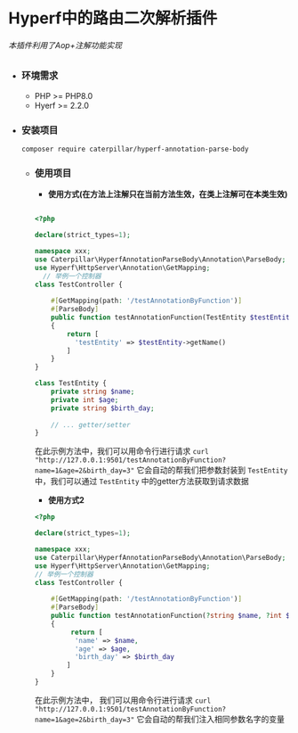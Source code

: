 # Hyperf中的路由二次解析插件

###### 本插件利用了Aop+注解功能实现



- ### 环境需求

  - PHP >= PHP8.0
  - Hyerf >= 2.2.0

- ### 安装项目

  ```shell
  composer require caterpillar/hyperf-annotation-parse-body
  ```

  - ### 使用项目

    - **使用方式(在方法上注解只在当前方法生效，在类上注解可在本类生效)**

    ```php
  
    <?php
    
    declare(strict_types=1);
  	
    namespace xxx;
    use Caterpillar\HyperfAnnotationParseBody\Annotation\ParseBody;
    use Hyperf\HttpServer\Annotation\GetMapping;
      // 举例一个控制器
    class TestController {
    	
        #[GetMapping(path: '/testAnnotationByFunction')]
        #[ParseBody]
        public function testAnnotationFunction(TestEntity $testEntity)
        {
            return [
              'testEntity' => $testEntity->getName()
            ]
        }
    }
  
    class TestEntity {
        private string $name;
        private int $age;
        private string $birth_day;
      
        // ... getter/setter
    }
    ```

    在此示例方法中，我们可以用命令行进行请求 `curl "http://127.0.0.1:9501/testAnnotationByFunction?name=1&age=2&birth_day=3"` 它会自动的帮我们把参数封装到 `TestEntity` 中，我们可以通过 `TestEntity` 中的getter方法获取到请求数据

    - **使用方式2**

    ```php
    <?php
    
    declare(strict_types=1);
  	
    namespace xxx;
    use Caterpillar\HyperfAnnotationParseBody\Annotation\ParseBody;
    use Hyperf\HttpServer\Annotation\GetMapping;
    // 举例一个控制器
    class TestController {
    	
        #[GetMapping(path: '/testAnnotationByFunction')]
        #[ParseBody]
        public function testAnnotationFunction(?string $name, ?int $age, ?$birth_day)
        {
             return [
              'name' => $name,
              'age' => $age,
              'birth_day' => $birth_day
            ]
        }
    }
    ```

    在此示例方法中， 我们可以用命令行进行请求 `curl "http://127.0.0.1:9501/testAnnotationByFunction?name=1&age=2&birth_day=3"` 它会自动的帮我们注入相同参数名字的变量

